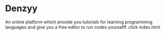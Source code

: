 # Denzyy
An online platform which provide you tutorials for learning programming languages and give you a free editor to run codes yourselff. click index.html
